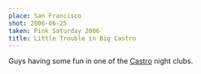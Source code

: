 ```yaml
---
place: San Francisco
shot: 2006-06-25
taken: Pink Saturday 2006
title: Little Trouble in Big Castro
---
```


Guys having some fun in one of the [Castro](http://en.wikipedia.org/wiki/The_Castro,_San_Francisco) night clubs.
